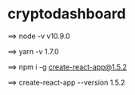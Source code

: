 # cryptodashboard

==> node -v
v10.9.0

==> yarn -v
1.7.0


==> npm i -g create-react-app@1.5.2

==> create-react-app --version
1.5.2

